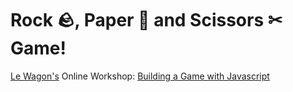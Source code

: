 # Rock :rock:, Paper 📄 and Scissors ✂ Game!

[Le Wagon's](https://www.lewagon.com/pt-BR) Online Workshop: [Building a Game with Javascript](https://app.livestorm.co/lewagon/online-workshop-build-a-game-with-javascript-3-april/live?s=75d61ca7-26f2-4f29-b0e7-fa27d42eb5d9#/chat)
